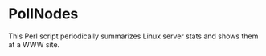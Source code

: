 # PollNodes

This Perl script periodically summarizes Linux server stats and shows them at a WWW site.

